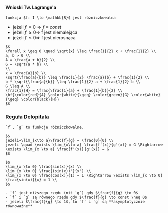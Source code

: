 #### Wnioski Tw. Lagrange'a

```{important}
funkcja $f: I \to \mathbb{R}$ jest różniczkowalna
```

- jeżeli $f' \equiv 0 \Rightarrow f \equiv const$
- jeżeli $f' \geq 0 \Rightarrow$ f jest niemalejąca
- jeżeli $f' \leq 0 \Rightarrow$ f jest nierosnąca

```{admonition} Twierdzenie AGH
$$
\forall x \geq 0 \quad \sqrt{x} \leq \frac{1}{2} x + \frac{1}{2} \\
a, b > 0 \\
A = \frac{a + b}{2} \\
G = \sqrt{a * b} \\
\\
x = \frac{a}{b} \\
\sqrt{\frac{a}{b}} \leq \frac{1}{2} \frac{a}{b} + \frac{1}{2} \\
b * \sqrt{\frac{a}{b}} \leq \frac{1}{2} a + \frac{1}{2} b \\
G \leq A \\
\frac{1}{H} = \frac{\frac{1}{a} + \frac{1}{b}}{2} \\
\bf{\color{red}{A} \color{white}{\geq} \color{green}{G} \color{white}{\geq} \color{black}{H}}
$$
```

### Reguła Delopitala

```{admonition} Reguła Delopitala
`f`, `g` to funkcje różniczkowalne.

$$
jeżeli~\lim_{x\to a}\frac{f}{g} = \frac{0}{0} \\
jeżeli \quad \exists \lim_{x\to a} \frac{f'(x)}{g'(x)} = G \Rightarrow \exists \lim_{x \to a} \frac{f'(x)}{g'(x)} = G
$$
```

```{tip}
$$
\lim_{x \to 0} \frac{sin(x)}{x) \\
\lim_{x \to 0} \frac{(sin(x))'}{x') \\
\lim_{x \to 0} \frac{cos(x)}{1) = 1 \Rightarrow \exists \lim_{x \to 0} \frac{sin(x)}{x} = 1 \\
$$
```

```{note}
- `f` jest niższego rzędu (niż `g`) gdy $\frac{f}{g} \to 0$
- `f` i `g` są równego rzędu gdy $\frac{f}{g} \to const \neq 0$
- jeżeli $\frac{f}{g} \to 1$, to `f` i `g` są **asymptotycznie równoważne**
```
